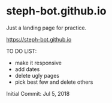 # steph-bot.github.io

Just a landing page for practice.

https://steph-bot.github.io


TO DO LIST:
- make it responsive
- add dates
- delete ugly pages
- pick best few and delete others

Initial Commit: Jul 5, 2018
